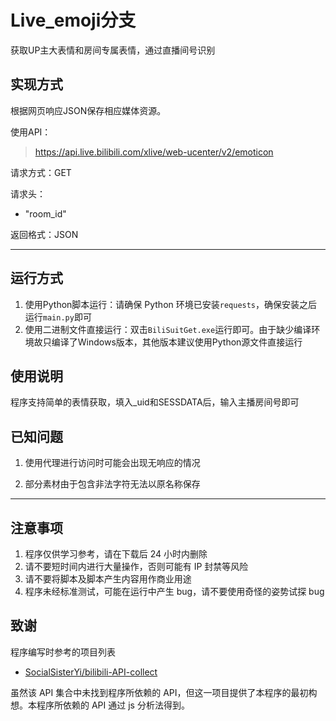 # Live_emoji分支

获取UP主大表情和房间专属表情，通过直播间号识别

## 实现方式

根据网页响应JSON保存相应媒体资源。

使用API：

> https://api.live.bilibili.com/xlive/web-ucenter/v2/emoticon

请求方式：GET

请求头：

- "room_id"

返回格式：JSON

---

## 运行方式

1. 使用Python脚本运行：请确保 Python 环境已安装`requests`，确保安装之后运行`main.py`即可
2. 使用二进制文件直接运行：双击`BiliSuitGet.exe`运行即可。由于缺少编译环境故只编译了Windows版本，其他版本建议使用Python源文件直接运行

## 使用说明

程序支持简单的表情获取，填入_uid和SESSDATA后，输入主播房间号即可

## 已知问题

1. 使用代理进行访问时可能会出现无响应的情况

2. 部分素材由于包含非法字符无法以原名称保存

---

## 注意事项

1. 程序仅供学习参考，请在下载后 24 小时内删除
2. 请不要短时间内进行大量操作，否则可能有 IP 封禁等风险
3. 请不要将脚本及脚本产生内容用作商业用途
4. 程序未经标准测试，可能在运行中产生 bug，请不要使用奇怪的姿势试探 bug

## 致谢

程序编写时参考的项目列表

- [SocialSisterYi/bilibili-API-collect](https://github.com/SocialSisterYi/bilibili-API-collect)

虽然该 API 集合中未找到程序所依赖的 API，但这一项目提供了本程序的最初构想。本程序所依赖的 API 通过 js 分析法得到。
